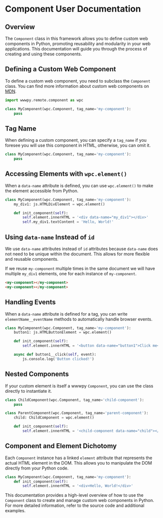# Component User Documentation

## Overview

The `Component` class in this framework allows you to define custom web components in Python, promoting reusability and modularity in your web applications. This documentation will guide you through the process of creating and using these components.

## Defining a Custom Web Component

To define a custom web component, you need to subclass the `Component` class. You can find more information about custom web components on [MDN](https://developer.mozilla.org/en-US/docs/Web/Web_Components).

```python
import wwwpy.remote.component as wpc

class MyComponent(wpc.Component, tag_name='my-component'):
    pass
```

## Tag Name

When defining a custom component, you can specify a `tag_name` if you foresee you will use this component in HTML, otherwise, you can omit it.



```python
class MyComponent(wpc.Component, tag_name='my-component'):
    pass
```

## Accessing Elements with `wpc.element()`

When a `data-name` attribute is defined, you can use `wpc.element()` to make the element accessible from Python.


```python
class MyComponent(wpc.Component, tag_name='my-component'):
    my_div1: js.HTMLDivElement = wpc.element()

    def init_component(self):
        self.element.innerHTML = '<div data-name="my_div1"></div>'
        self.my_div1.textContent = 'Hello, World!'
```

## Using `data-name` Instead of `id`

We use `data-name` attributes instead of `id` attributes because `data-name` does not need to be unique within the document. This allows for more flexible and reusable components.

If we reuse `my-component` multiple times in the same document we will have multiple `my_div1` elements, one for each instance of `my-component`.


```html
<my-component></my-component>
<my-component></my-component>
```

## Handling Events

When a `data-name` attribute is defined for a tag, you can write `elementName__eventName`
methods to automatically handle browser events.



```python
class MyComponent(wpc.Component, tag_name='my-component'):
    button1: js.HTMLButtonElement = wpc.element()

    def init_component(self):
        self.element.innerHTML = '<button data-name="button1">Click me</button>'

    async def button1__click(self, event):
        js.console.log('Button clicked!')
```

## Nested Components

If your custom element is itself a wwwpy `Component`, you can use the class directly to 
instantiate it.



```python
class ChildComponent(wpc.Component, tag_name='child-component'):
    pass

class ParentComponent(wpc.Component, tag_name='parent-component'):
    child: ChildComponent = wpc.element()

    def init_component(self):
        self.element.innerHTML = '<child-component data-name="child"></child-component>'
```

## Component and Element Dichotomy

Each `Component` instance has a linked `element` attribute that represents the actual HTML element in the DOM. This allows you to manipulate the DOM directly from your Python code.



```python
class MyComponent(wpc.Component, tag_name='my-component'):
    def init_component(self):
        self.element.innerHTML = '<div>Hello, World!</div>'
```

This documentation provides a high-level overview of how to use the `Component` class to create and manage custom web components in Python. For more detailed information, refer to the source code and additional examples.